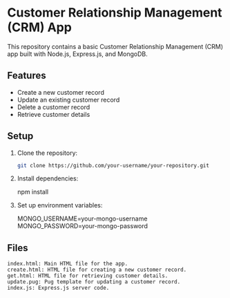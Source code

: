 # Customer Relationship Management (CRM) App

This repository contains a basic Customer Relationship Management (CRM) app built with Node.js, Express.js, and MongoDB.

## Features

- Create a new customer record
- Update an existing customer record
- Delete a customer record
- Retrieve customer details

## Setup

1. Clone the repository:

   ```bash
   git clone https://github.com/your-username/your-repository.git

2. Install dependencies:

   npm install

3. Set up environment variables:

   MONGO_USERNAME=your-mongo-username
   MONGO_PASSWORD=your-mongo-password

## Files

    index.html: Main HTML file for the app.
    create.html: HTML file for creating a new customer record.
    get.html: HTML file for retrieving customer details.
    update.pug: Pug template for updating a customer record.
    index.js: Express.js server code.


